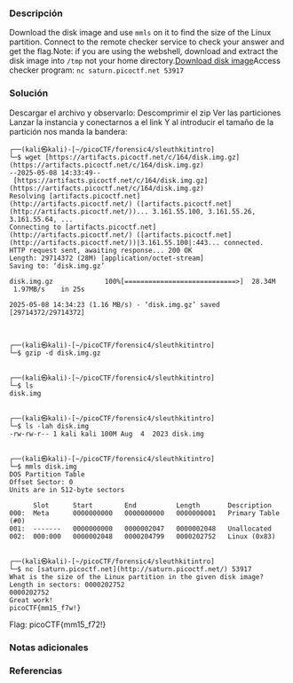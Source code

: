 ### Descripción
Download the disk image and use `mmls` on it to find the size of the Linux partition. Connect to the remote checker service to check your answer and get the flag.Note: if you are using the webshell, download and extract the disk image into `/tmp` not your home directory.[Download disk image](https://artifacts.picoctf.net/c/164/disk.img.gz)Access checker program: `nc saturn.picoctf.net 53917`

### Solución
Descargar el archivo y observarlo:
Descomprimir el zip
Ver las particiones
Lanzar la instancia y conectarnos a el link
Y al introducir el tamaño de la partición nos manda la bandera:

```
┌──(kali㉿kali)-[~/picoCTF/forensic4/sleuthkitintro]  
└─$ wget [https://artifacts.picoctf.net/c/164/disk.img.gz](https://artifacts.picoctf.net/c/164/disk.img.gz)  
--2025-05-08 14:33:49--  [https://artifacts.picoctf.net/c/164/disk.img.gz](https://artifacts.picoctf.net/c/164/disk.img.gz)  
Resolving [artifacts.picoctf.net](http://artifacts.picoctf.net/) ([artifacts.picoctf.net](http://artifacts.picoctf.net/))... 3.161.55.100, 3.161.55.26, 3.161.55.64, ...  
Connecting to [artifacts.picoctf.net](http://artifacts.picoctf.net/) ([artifacts.picoctf.net](http://artifacts.picoctf.net/))|3.161.55.100|:443... connected.  
HTTP request sent, awaiting response... 200 OK  
Length: 29714372 (28M) [application/octet-stream]  
Saving to: ‘disk.img.gz’  
  
disk.img.gz             100%[============================>]  28.34M  1.97MB/s    in 25s      
  
2025-05-08 14:34:23 (1.16 MB/s) - ‘disk.img.gz’ saved [29714372/29714372]  
  
                                                                                               
┌──(kali㉿kali)-[~/picoCTF/forensic4/sleuthkitintro]  
└─$ gzip -d disk.img.gz  
                                                                                               
┌──(kali㉿kali)-[~/picoCTF/forensic4/sleuthkitintro]  
└─$ ls  
disk.img  
                                                                                               
┌──(kali㉿kali)-[~/picoCTF/forensic4/sleuthkitintro]  
└─$ ls -lah disk.img  
-rw-rw-r-- 1 kali kali 100M Aug  4  2023 disk.img  
                                                                                               
┌──(kali㉿kali)-[~/picoCTF/forensic4/sleuthkitintro]  
└─$ mmls disk.img                                          
DOS Partition Table  
Offset Sector: 0  
Units are in 512-byte sectors  
  
      Slot      Start        End          Length       Description  
000:  Meta      0000000000   0000000000   0000000001   Primary Table (#0)  
001:  -------   0000000000   0000002047   0000002048   Unallocated  
002:  000:000   0000002048   0000204799   0000202752   Linux (0x83)  
                                                                                               
┌──(kali㉿kali)-[~/picoCTF/forensic4/sleuthkitintro]  
└─$ nc [saturn.picoctf.net](http://saturn.picoctf.net/) 53917  
What is the size of the Linux partition in the given disk image?  
Length in sectors: 0000202752  
0000202752  
Great work!  
picoCTF{mm15_f7w!}
```


Flag:
picoCTF{mm15_f72!}
### Notas adicionales


### Referencias
